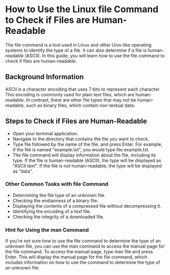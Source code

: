# How to Use the Linux file Command to Check if Files are Human-Readable

The file command is a tool used in Linux and other Unix-like operating systems to identify the type of a file. It can also determine if a file is human-readable (ASCII). In this guide, you will learn how to use the file command to check if files are human-readable.

## Background Information

ASCII is a character encoding that uses 7 bits to represent each character. This encoding is commonly used for plain text files, which are human-readable. In contrast, there are other file types that may not be human-readable, such as binary files, which contain non-textual data.

## Steps to Check if Files are Human-Readable

* Open your terminal application.
* Navigate to the directory that contains the file you want to check.
* Type file followed by the name of the file, and press Enter. For example, if the file is named "example.txt", you would type file example.txt.
* The file command will display information about the file, including its type. If the file is human-readable (ASCII), the type will be displayed as "ASCII text". If the file is not human-readable, the type will be displayed as "data".

### Other Common Tasks with file Command

* Determining the file type of an unknown file.
* Checking the endianness of a binary file.
* Displaying the contents of a compressed file without decompressing it.
* Identifying the encoding of a text file.
* Checking the integrity of a downloaded file.

### Hint for Using the man Command

If you're not sure how to use the file command to determine the type of an unknown file, you can use the man command to access the manual page for the file command. To access the manual page, type man file and press Enter. This will display the manual page for the file command, which includes information on how to use the command to determine the type of an unknown file.